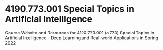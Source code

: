 # 4190.773.001 Special Topics in Artificial Intelligence
Course Website and Resources for 4190.773.001 (ai773) Special Topics in Artificial Intelligence - Deep Learning and Real-world Applications in Spring 2022
